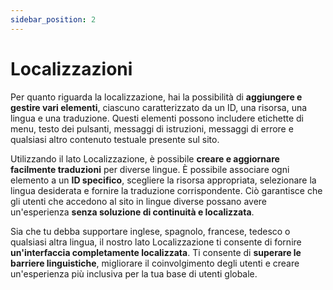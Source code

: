 ```yaml
---
sidebar_position: 2
---
```


# Localizzazioni

Per quanto riguarda la localizzazione, hai la possibilità di **aggiungere e gestire vari elementi**, ciascuno caratterizzato da un ID, una risorsa, una lingua e una traduzione. Questi elementi possono includere etichette di menu, testo dei pulsanti, messaggi di istruzioni, messaggi di errore e qualsiasi altro contenuto testuale presente sul sito.

Utilizzando il lato Localizzazione, è possibile **creare e aggiornare facilmente traduzioni** per diverse lingue. È possibile associare ogni elemento a un **ID specifico**, scegliere la risorsa appropriata, selezionare la lingua desiderata e fornire la traduzione corrispondente. Ciò garantisce che gli utenti che accedono al sito in lingue diverse possano avere un'esperienza **senza soluzione di continuità e localizzata**.

Sia che tu debba supportare inglese, spagnolo, francese, tedesco o qualsiasi altra lingua, il nostro lato Localizzazione ti consente di fornire **un'interfaccia completamente localizzata**. Ti consente di **superare le barriere linguistiche**, migliorare il coinvolgimento degli utenti e creare un'esperienza più inclusiva per la tua base di utenti globale.
